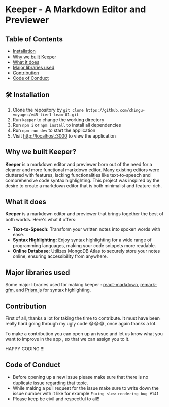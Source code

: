 # Keeper - A Markdown Editor and Previewer

## Table of Contents
- [Installation](#installation)
- [Why we built Keeper](#why-we-built-keeper)
- [What it does](#what-it-does)
- [Major libraries used](#major-libraries-used)
- [Contribution](#contribution)
- [Code of Conduct](#code-of-conduct)

## 🛠️ Installation
1. Clone the repository by `git clone https://github.com/chingu-voyages/v45-tier1-team-01.git`
2. Run `keeper` to change the working directory
3. Run `npm i` or `npm install` to install all dependencies
4. Run `npm run dev` to start the application
5. Visit [http://localhost:3000](http://localhost:3000) to view the application

## Why we built Keeper?
**Keeper** is a markdown editor and previewer born out of the need for a cleaner and more functional markdown editor. Many existing editors were cluttered with features, lacking functionalities like text-to-speech and comprehensive code syntax highlighting. This project was inspired by the desire to create a markdown editor that is both minimalist and feature-rich.

## What it does
**Keeper** is a markdown editor and previewer that brings together the best of both worlds. Here's what it offers:
- **Text-to-Speech:** Transform your written notes into spoken words with ease.
- **Syntax Highlighting:** Enjoy syntax highlighting for a wide range of programming languages, making your code snippets more readable.
- **Online Database:** Utilizes MongoDB Atlas to securely store your notes online, ensuring accessibility from anywhere.

## Major libraries used
Some major libraries used for making keeper : [react-markdown](https://www.npmjs.com/package/react-markdown), [remark-gfm](https://www.google.com/search?client=firefox-b-d&q=reamrk-gfm), and [Prism.js](https://prismjs.com/) for syntax highlighting.


## Contribution

First of all, thanks a lot for taking the time to contribute. It must have been really hard going through my ugly code 😂😂😂, once again thanks a lot.

To make a contribution you can open up an issue and let us know what you want to improve in the app , so that we can assign you to it.

HAPPY CODING !!!

## Code of Conduct

- Before opening up a new issue please make sure that there is no duplicate issue regarding that topic. 
- While making a pull request for the issue make sure to write down the issue number with it like for example `Fixing slow rendering bug #141`
- Please keep be civil and respectful to all!!
